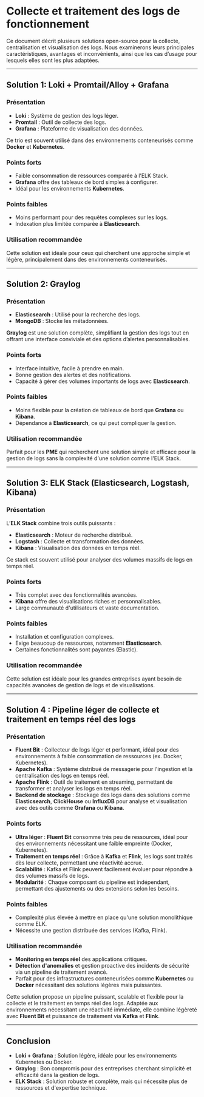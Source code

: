 # Collecte et traitement des logs de fonctionnement

Ce document décrit plusieurs solutions open-source pour la collecte, centralisation et visualisation des logs. Nous examinerons leurs principales caractéristiques, avantages et inconvénients, ainsi que les cas d’usage pour lesquels elles sont les plus adaptées.

---

## Solution 1: **Loki + Promtail/Alloy + Grafana**

### Présentation
- **Loki** : Système de gestion des logs léger.
- **Promtail** : Outil de collecte des logs.
- **Grafana** : Plateforme de visualisation des données.

Ce trio est souvent utilisé dans des environnements conteneurisés comme **Docker** et **Kubernetes**.

### Points forts
- Faible consommation de ressources comparée à l’ELK Stack.
- **Grafana** offre des tableaux de bord simples à configurer.
- Idéal pour les environnements **Kubernetes**.

### Points faibles
- Moins performant pour des requêtes complexes sur les logs.
- Indexation plus limitée comparée à **Elasticsearch**.

### Utilisation recommandée
Cette solution est idéale pour ceux qui cherchent une approche simple et légère, principalement dans des environnements conteneurisés.

---

## Solution 2: **Graylog**

### Présentation
- **Elasticsearch** : Utilisé pour la recherche des logs.
- **MongoDB** : Stocke les métadonnées.

**Graylog** est une solution complète, simplifiant la gestion des logs tout en offrant une interface conviviale et des options d’alertes personnalisables.

### Points forts
- Interface intuitive, facile à prendre en main.
- Bonne gestion des alertes et des notifications.
- Capacité à gérer des volumes importants de logs avec **Elasticsearch**.

### Points faibles
- Moins flexible pour la création de tableaux de bord que **Grafana** ou **Kibana**.
- Dépendance à **Elasticsearch**, ce qui peut compliquer la gestion.

### Utilisation recommandée
Parfait pour les **PME** qui recherchent une solution simple et efficace pour la gestion de logs sans la complexité d'une solution comme l'ELK Stack.

---

## Solution 3: **ELK Stack** (Elasticsearch, Logstash, Kibana)

### Présentation
L’**ELK Stack** combine trois outils puissants :
- **Elasticsearch** : Moteur de recherche distribué.
- **Logstash** : Collecte et transformation des données.
- **Kibana** : Visualisation des données en temps réel.

Ce stack est souvent utilisé pour analyser des volumes massifs de logs en temps réel.

### Points forts
- Très complet avec des fonctionnalités avancées.
- **Kibana** offre des visualisations riches et personnalisables.
- Large communauté d'utilisateurs et vaste documentation.

### Points faibles
- Installation et configuration complexes.
- Exige beaucoup de ressources, notamment **Elasticsearch**.
- Certaines fonctionnalités sont payantes (Elastic).

### Utilisation recommandée
Cette solution est idéale pour les grandes entreprises ayant besoin de capacités avancées de gestion de logs et de visualisations.

---

## Solution 4 : Pipeline léger de collecte et traitement en temps réel des logs

### Présentation

- **Fluent Bit** : Collecteur de logs léger et performant, idéal pour des environnements à faible consommation de ressources (ex. Docker, Kubernetes).
- **Apache Kafka** : Système distribué de messagerie pour l'ingestion et la centralisation des logs en temps réel.
- **Apache Flink** : Outil de traitement en streaming, permettant de transformer et analyser les logs en temps réel.
- **Backend de stockage** : Stockage des logs dans des solutions comme **Elasticsearch**, **ClickHouse** ou **InfluxDB** pour analyse et visualisation avec des outils comme **Grafana** ou **Kibana**.

### Points forts

- **Ultra léger** : **Fluent Bit** consomme très peu de ressources, idéal pour des environnements nécessitant une faible empreinte (Docker, Kubernetes).
- **Traitement en temps réel** : Grâce à **Kafka** et **Flink**, les logs sont traités dès leur collecte, permettant une réactivité accrue.
- **Scalabilité** : Kafka et Flink peuvent facilement évoluer pour répondre à des volumes massifs de logs.
- **Modularité** : Chaque composant du pipeline est indépendant, permettant des ajustements ou des extensions selon les besoins.

### Points faibles

- Complexité plus élevée à mettre en place qu'une solution monolithique comme ELK.
- Nécessite une gestion distribuée des services (Kafka, Flink).

### Utilisation recommandée

- **Monitoring en temps réel** des applications critiques.
- **Détection d'anomalies** et gestion proactive des incidents de sécurité via un pipeline de traitement avancé.
- Parfait pour des infrastructures conteneurisées comme **Kubernetes** ou **Docker** nécessitant des solutions légères mais puissantes.

Cette solution propose un pipeline puissant, scalable et flexible pour la collecte et le traitement en temps réel des logs. Adaptée aux environnements nécessitant une réactivité immédiate, elle combine légèreté avec **Fluent Bit** et puissance de traitement via **Kafka** et **Flink**.

---

## Conclusion

- **Loki + Grafana** : Solution légère, idéale pour les environnements Kubernetes ou Docker.
- **Graylog** : Bon compromis pour des entreprises cherchant simplicité et efficacité dans la gestion de logs.
- **ELK Stack** : Solution robuste et complète, mais qui nécessite plus de ressources et d'expertise technique.
